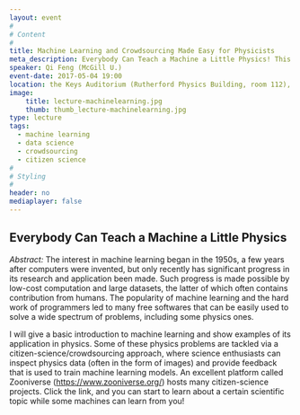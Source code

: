 ```yaml
---
layout: event
#
# Content
#
title: Machine Learning and Crowdsourcing Made Easy for Physicists
meta_description: Everybody Can Teach a Machine a Little Physics! This lecture will give a basic introduction to machine learning and show examples of its application in physics. Some of these physics problems are tackled via a citizen-science/crowdsourcing approach, where science enthusiasts can inspect physics data (often in the form of images) and provide feedback that is used to train machine learning models.
speaker: Qi Feng (McGill U.)
event-date: 2017-05-04 19:00
location: the Keys Auditorium (Rutherford Physics Building, room 112), McGill University
image:
    title: lecture-machinelearning.jpg
    thumb: thumb_lecture-machinelearning.jpg
type: lecture
tags:
  - machine learning
  - data science
  - crowdsourcing
  - citizen science
#
# Styling
#
header: no
mediaplayer: false
---
```

## Everybody Can Teach a Machine a Little Physics

*Abstract:*
The interest in machine learning began in the 1950s, a few years after computers were invented, but only recently has significant progress in its research and application been made. Such progress is made possible by low-cost computation and large datasets, the latter of which often contains contribution from humans. The popularity of machine learning and the hard work of programmers led to many free softwares that can be easily used to solve a wide spectrum of problems, including some physics ones.

I will give a basic introduction to machine learning and show examples of its application in physics. Some of these physics problems are tackled via a citizen-science/crowdsourcing approach, where science enthusiasts can inspect physics data (often in the form of images) and provide feedback that is used to train machine learning models. An excellent platform called Zooniverse (https://www.zooniverse.org/) hosts many citizen-science projects. Click the link, and you can start to learn about a certain scientific topic while some machines can learn from you!

